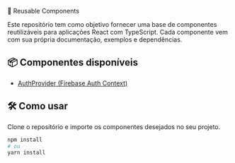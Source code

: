 🔁 Reusable Components

Este repositório tem como objetivo fornecer uma base de componentes reutilizáveis para aplicações React com TypeScript. Cada componente vem com sua própria documentação, exemplos e dependências.

## 📦 Componentes disponíveis

- [AuthProvider (Firebase Auth Context)](./src/components/AuthProvider/README.md)

## 🛠️ Como usar

Clone o repositório e importe os componentes desejados no seu projeto.

```bash
npm install
# ou
yarn install